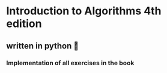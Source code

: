 # Introduction to Algorithms 4th edition
## written in python 🐍
### Implementation of all exercises in the book

